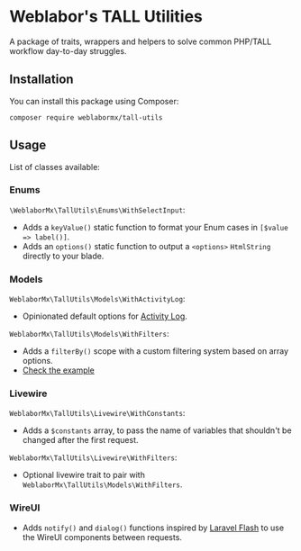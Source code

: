 # Weblabor's TALL Utilities

A package of traits, wrappers and helpers to solve common PHP/TALL workflow day-to-day struggles.

## Installation

You can install this package using Composer:

```
composer require weblabormx/tall-utils
```

## Usage

List of classes available:

### Enums

`\WeblaborMx\TallUtils\Enums\WithSelectInput`:
- Adds a `keyValue()` static function to format your Enum cases in `[$value => label()]`.
- Adds an `options()` static function to output a `<options>` `HtmlString` directly to your blade.

### Models

`WeblaborMx\TallUtils\Models\WithActivityLog`:
- Opinionated default options for [Activity Log](https://github.com/spatie/laravel-activitylog).

`WeblaborMx\TallUtils\Models\WithFilters`:
- Adds a `filterBy()` scope with a custom filtering system based on array options.
- [Check the example](./examples/LivewireComponent.php.example)

### Livewire
`WeblaborMx\TallUtils\Livewire\WithConstants`:
- Adds a `$constants` array, to pass the name of variables that shouldn't be changed after the first request.

`WeblaborMx\TallUtils\Livewire\WithFilters`:
- Optional livewire trait to pair with `WeblaborMx\TallUtils\Models\WithFilters`.

### WireUI

- Adds `notify()` and `dialog()` functions inspired by [Laravel Flash](https://github.com/spatie/laravel-flash) to use the WireUI components between requests.